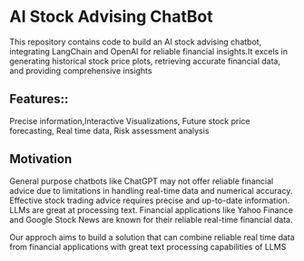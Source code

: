 <h1> AI Stock Advising ChatBot</h1>


<p>  This repository contains code to build an AI stock advising chatbot, integrating LangChain and OpenAI for reliable financial insights.It excels in generating historical stock price plots, retrieving accurate financial data, and providing comprehensive insights</p>
<h2>Features::</h2>
<p>  Precise information,Interactive Visualizations, Future stock price forecasting, Real time data, Risk assessment analysis</p>
<h2>Motivation</h2>
<p>  General purpose chatbots like ChatGPT may not offer reliable financial advice due to limitations in handling real-time data and numerical accuracy. Effective stock trading advice requires precise and up-to-date information. LLMs are great at processing text. Financial applications like Yahoo Finance and Google Stock News are known for their reliable real-time financial data.</p>

<p>  Our approch aims to build a solution that can combine reliable real time data from financial applications with great text processing capabilities of LLMS</p>
